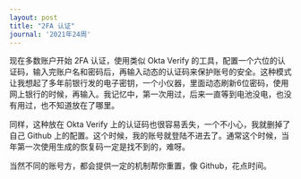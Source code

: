 ```yaml
---
layout: post
title: "2FA 认证"
journal: '2021年24周'
---
```


现在多数账户开始 2FA 认证，使用类似 Okta Verify 的工具，配置一个六位的认证码，输入完账户名和密码后，再输入动态的认证码来保护账号的安全。这种模式让我想起了多年前银行发的电子密钥，一个小仪器，里面动态刷新6位密码，使用网上银行的时候，再输入。我记忆中，第一次用过，后来一直等到电池没电，也没有用过，也不知道放在了哪里。

同样，这种放在 Okta Verify 上的认证码也很容易丢失，一个不小心，我就删掉了自己 Github 上的配置。这个时候，我的账号就登陆不进去了。通常这个时候，当年第一次使用生成的恢复码一定是找不到的，难呀。

当然不同的账号方，都会提供一定的机制帮你重置，像 Github，花点时间。
